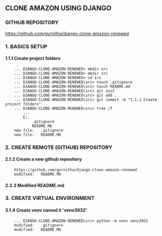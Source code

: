 ## CLONE AMAZON USING DJANGO

### GITHUB REPOSITORY
https://github.com/gurnitha/django-clone-amazon-renewed

### 1. BASICS SETUP

#### 1.1.1 Create project folders

        ... DJANGO-CLONE-AMAZON-RENEWED> mkdir src
        ... DJANGO-CLONE-AMAZON-RENEWED> mkdir src
        ... DJANGO-CLONE-AMAZON-RENEWED> cd src
        ... DJANGO-CLONE-AMAZON-RENEWED\src> touch .gitignore
        ... DJANGO-CLONE-AMAZON-RENEWED\src> touch README.md
        ... DJANGO-CLONE-AMAZON-RENEWED\src> git init
        ... DJANGO-CLONE-AMAZON-RENEWED\src> git add .
        ... DJANGO-CLONE-AMAZON-RENEWED\src> git commit -m "1.1.1 Create project folders"
        ... DJANGO-CLONE-AMAZON-RENEWED\src> tree /f
            ...
            E:.
                .gitignore
                README.MD
        new file:   .gitignore
        new file:   README.MD

### 2. CREATE REMOTE (GITHUB) REPOSITORY

#### 2.1.2 Create a new github repository

        https://github.com/gurnitha/django-clone-amazon-renewed
        modified:   README.MD

#### 2.2.3 Modified README.md 

### 3. CREATE VIRTUAL ENVIRONMENT

#### 3.1.4 Create venv named it 'venv3932'

        ... DJANGO-CLONE-AMAZON-RENEWED\src> python -m venv venv3932
        modified:   .gitignore
        modified:   README.MD
















































































































































